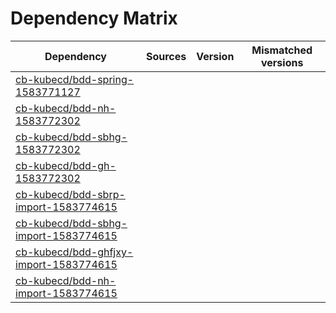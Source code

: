 # Dependency Matrix

Dependency | Sources | Version | Mismatched versions
---------- | ------- | ------- | -------------------
[cb-kubecd/bdd-spring-1583771127](https://github.com/cb-kubecd/bdd-spring-1583771127.git) |  | []() | 
[cb-kubecd/bdd-nh-1583772302](https://github.com/cb-kubecd/bdd-nh-1583772302.git) |  | []() | 
[cb-kubecd/bdd-sbhg-1583772302](https://github.com/cb-kubecd/bdd-sbhg-1583772302.git) |  | []() | 
[cb-kubecd/bdd-gh-1583772302](https://github.com/cb-kubecd/bdd-gh-1583772302.git) |  | []() | 
[cb-kubecd/bdd-sbrp-import-1583774615](https://github.com/cb-kubecd/bdd-sbrp-import-1583774615.git) |  | []() | 
[cb-kubecd/bdd-sbhg-import-1583774615](https://github.com/cb-kubecd/bdd-sbhg-import-1583774615.git) |  | []() | 
[cb-kubecd/bdd-ghfjxy-import-1583774615](https://github.com/cb-kubecd/bdd-ghfjxy-import-1583774615.git) |  | []() | 
[cb-kubecd/bdd-nh-import-1583774615](https://github.com/cb-kubecd/bdd-nh-import-1583774615.git) |  | []() | 
